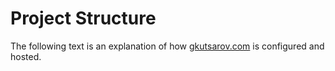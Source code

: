 # Project Structure

The following text is an explanation of how [gkutsarov.com](https://gkutsarov.com) is configured and hosted.

